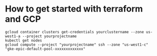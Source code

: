 # How to get started with terraform and GCP

```
gcloud container clusters get-credentials yourclustername --zone us-west1-a --project yourprojectname
kubectl get nodes
gcloud compute --project "yourprojectname" ssh --zone "us-west1-c" "gke-epic-default-pool-xxxxxxxxxxxxx"
```
